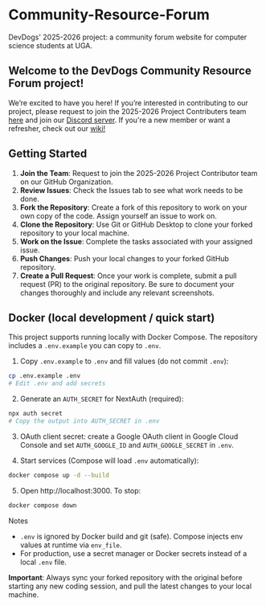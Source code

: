 # Community-Resource-Forum

DevDogs' 2025-2026 project: a community forum website for computer science students at UGA.

## Welcome to the DevDogs Community Resource Forum project!

We’re excited to have you here! If you’re interested in contributing to our project, please request to join the 2025-2026 Project Contributers team [here](https://github.com/orgs/DevDogs-UGA/teams/25-26-project-contributors) and join our [Discord server](https://discord.com/invite/BdDdkNQhqp). If you're a new member or want a refresher, check out our [wiki!](https://github.com/DevDogs-UGA/Community-Resource-Forum/wiki)

## Getting Started

1. **Join the Team**: Request to join the 2025-2026 Project Contributor team on our GitHub Organization.
2. **Review Issues**: Check the Issues tab to see what work needs to be done.
3. **Fork the Repository**: Create a fork of this repository to work on your own copy of the code. Assign yourself an issue to work on.
4. **Clone the Repository**: Use Git or GitHub Desktop to clone your forked repository to your local machine.
5. **Work on the Issue**: Complete the tasks associated with your assigned issue.
6. **Push Changes**: Push your local changes to your forked GitHub repository.
7. **Create a Pull Request**: Once your work is complete, submit a pull request (PR) to the original repository. Be sure to document your changes thoroughly and include any relevant screenshots.

## Docker (local development / quick start)

This project supports running locally with Docker Compose. The repository includes a `.env.example` you can copy to `.env`.

1. Copy `.env.example` to `.env` and fill values (do not commit `.env`):

```bash
cp .env.example .env
# Edit .env and add secrets
```

2. Generate an `AUTH_SECRET` for NextAuth (required):

```bash
npx auth secret
# Copy the output into AUTH_SECRET in .env
```

3. OAuth client secret: create a Google OAuth client in Google Cloud Console and set `AUTH_GOOGLE_ID` and `AUTH_GOOGLE_SECRET` in `.env`.

4. Start services (Compose will load `.env` automatically):

```bash
docker compose up -d --build
```

5. Open http://localhost:3000. To stop:

```bash
docker compose down
```

Notes
- `.env` is ignored by Docker build and git (safe). Compose injects env values at runtime via `env_file`.
- For production, use a secret manager or Docker secrets instead of a local `.env` file.

**Important**: Always sync your forked repository with the original before starting any new coding session, and pull the latest changes to your local machine.
